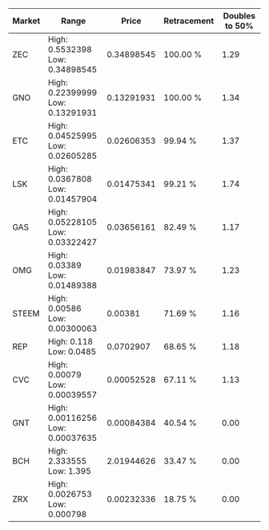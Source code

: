 | Market | Range | Price| Retracement | Doubles to 50% |
| --- | --- | --- | --- | --- |
| ZEC | High: 0.5532398<br />Low: 0.34898545 | 0.34898545 | 100.00 % | 1.29 |
| GNO | High: 0.22399999<br />Low: 0.13291931 | 0.13291931 | 100.00 % | 1.34 |
| ETC | High: 0.04525995<br />Low: 0.02605285 | 0.02606353 | 99.94 % | 1.37 |
| LSK | High: 0.0367808<br />Low: 0.01457904 | 0.01475341 | 99.21 % | 1.74 |
| GAS | High: 0.05228105<br />Low: 0.03322427 | 0.03656161 | 82.49 % | 1.17 |
| OMG | High: 0.03389<br />Low: 0.01489388 | 0.01983847 | 73.97 % | 1.23 |
| STEEM | High: 0.00586<br />Low: 0.00300063 | 0.00381 | 71.69 % | 1.16 |
| REP | High: 0.118<br />Low: 0.0485 | 0.0702907 | 68.65 % | 1.18 |
| CVC | High: 0.00079<br />Low: 0.00039557 | 0.00052528 | 67.11 % | 1.13 |
| GNT | High: 0.00116256<br />Low: 0.00037635 | 0.00084384 | 40.54 % | 0.00 |
| BCH | High: 2.333555<br />Low: 1.395 | 2.01944626 | 33.47 % | 0.00 |
| ZRX | High: 0.0026753<br />Low: 0.000798 | 0.00232336 | 18.75 % | 0.00 |
